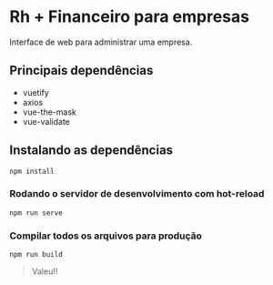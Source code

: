 # Rh + Financeiro para empresas

Interface de web para administrar uma empresa.

## Principais dependências
  - vuetify
  - axios
  - vue-the-mask
  - vue-validate

## Instalando as dependências
```
npm install
```

### Rodando o servidor de desenvolvimento com hot-reload 
```
npm run serve
```

### Compilar todos os arquivos para produção
```
npm run build
```

> Valeu!!
